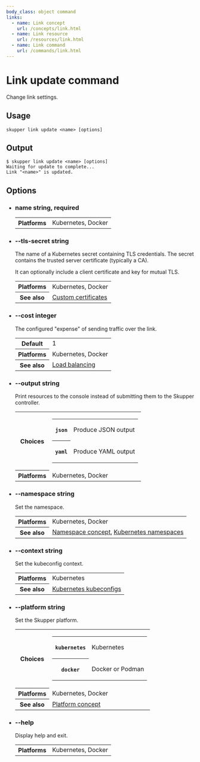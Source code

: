 ```yaml
---
body_class: object command
links:
  - name: Link concept
    url: /concepts/link.html
  - name: Link resource
    url: /resources/link.html
  - name: Link command
    url: /commands/link.html
---
```


# Link update command

<section>

Change link settings.

</section>

<section>

## Usage

~~~ shell
skupper link update <name> [options]
~~~

</section>

<section>

## Output

~~~ console
$ skupper link update <name> [options]
Waiting for update to complete...
Link "<name>" is updated.
~~~

</section>

<section>

## Options

- <h3 id="name">name <span class="attribute-info">string, required</span></h3>

  <table class="fields"><tr><th>Platforms</th><td>Kubernetes, Docker</td></table>

- <h3 id="tls-secret">--tls-secret <span class="attribute-info">string</span></h3>

  The name of a Kubernetes secret containing TLS
  credentials. The secret contains the trusted server
  certificate (typically a CA).
  
  It can optionally include a client certificate and key for
  mutual TLS.

  <table class="fields"><tr><th>Platforms</th><td>Kubernetes, Docker</td><tr><th>See also</th><td><a href="">Custom certificates</a></td></table>

- <h3 id="cost">--cost <span class="attribute-info">integer</span></h3>

  The configured "expense" of sending traffic over the
  link.

  <table class="fields"><tr><th>Default</th><td>1</td><tr><th>Platforms</th><td>Kubernetes, Docker</td><tr><th>See also</th><td><a href="">Load balancing</a></td></table>

- <h3 id="output">--output <span class="attribute-info">string</span></h3>

  Print resources to the console instead of submitting
  them to the Skupper controller.

  <table class="fields"><tr><th>Choices</th><td><table class="choices"><tr><th><code>json</code></th><td><p>Produce JSON output</p>
  </td></tr><tr><th><code>yaml</code></th><td><p>Produce YAML output</p>
  </td></tr></table></td><tr><th>Platforms</th><td>Kubernetes, Docker</td></table>

- <h3 id="namespace">--namespace <span class="attribute-info">string</span></h3>

  Set the namespace.

  <table class="fields"><tr><th>Platforms</th><td>Kubernetes, Docker</td><tr><th>See also</th><td><a href="/concepts/namespace.html">Namespace concept</a>, <a href="https://kubernetes.io/docs/concepts/overview/working-with-objects/namespaces/">Kubernetes namespaces</a></td></table>

- <h3 id="context">--context <span class="attribute-info">string</span></h3>

  Set the kubeconfig context.

  <table class="fields"><tr><th>Platforms</th><td>Kubernetes</td><tr><th>See also</th><td><a href="https://kubernetes.io/docs/concepts/configuration/organize-cluster-access-kubeconfig/">Kubernetes kubeconfigs</a></td></table>

- <h3 id="platform">--platform <span class="attribute-info">string</span></h3>

  Set the Skupper platform.

  <table class="fields"><tr><th>Choices</th><td><table class="choices"><tr><th><code>kubernetes</code></th><td><p>Kubernetes</p>
  </td></tr><tr><th><code>docker</code></th><td><p>Docker or Podman</p>
  </td></tr></table></td><tr><th>Platforms</th><td>Kubernetes, Docker</td><tr><th>See also</th><td><a href="/concepts/platform.html">Platform concept</a></td></table>

- <h3 id="help">--help <span class="attribute-info"></span></h3>

  Display help and exit.

  <table class="fields"><tr><th>Platforms</th><td>Kubernetes, Docker</td></table>

</section>

